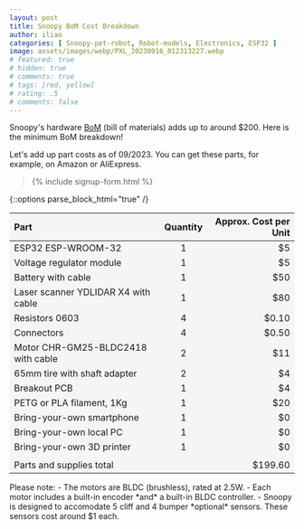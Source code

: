 ```yaml
---
layout: post
title: Snoopy BoM Cost Breakdown
author: iliao
categories: [ Snoopy-pet-robot, Robot-models, Electronics, ESP32 ]
image: assets/images/webp/PXL_20230916_012313227.webp
# featured: true
# hidden: true
# comments: true
# tags: [red, yellow]
# rating: .5
# comments: false
---
```

Snoopy's hardware [BoM](https://github.com/makerspet/makerspet_snoopy/tree/main/hardware/kicad/snoopy_bom_09_2023.pdf) (bill of materials) adds up to around $200. Here is the minimum BoM breakdown!

Let's add up part costs as of 09/2023. You can get these parts, for example, on Amazon or AliExpress.

<blockquote>{% include signup-form.html %}</blockquote>

{::options parse_block_html="true" /}
<style>
    table {
    width: 100%;
    background-color: whitesmoke;
    }
</style>

| Part | Quantity | Approx. Cost per Unit|
|:--------|:-------:|--------:|
| ESP32 ESP-WROOM-32 | 1 | $5 |
| Voltage regulator module | 1 | $5 |
| Battery with cable | 1 | $50 |
| Laser scanner YDLIDAR X4 with cable| 1 | $80 |
| Resistors 0603 | 4 | $0.10 |
| Connectors | 4 | $0.50 |
| Motor CHR-GM25-BLDC2418 with cable | 2  | $11 |
| 65mm tire with shaft adapter | 2  | $4 |
| Breakout PCB | 1 | $4 |
| PETG or PLA filament, 1Kg | 1  | $20 |
| Bring-your-own smartphone | 1  | $0 |
| Bring-your-own local PC | 1 | $0 |
| Bring-your-own 3D printer | 1 | $0 |
| | | |
| Parts and supplies total | | $199.60 |

<p></p>
Please note:
- The motors are BLDC (brushless), rated at 2.5W.
- Each motor includes a built-in encoder *and* a built-in BLDC
controller.
- Snoopy is designed to accomodate 5 cliff and 4 bumper *optional* sensors. These sensors cost around $1 each.
